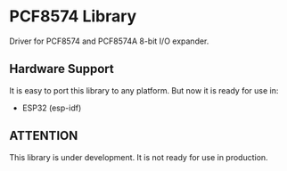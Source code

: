 # PCF8574 Library
Driver for PCF8574 and PCF8574A 8-bit I/O expander.


## Hardware Support
It is easy to port this library to any platform. But now it is ready for use in:
- ESP32 (esp-idf)


## ATTENTION
This library is under development. It is not ready for use in production.
